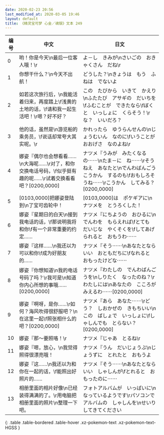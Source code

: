 ```yaml
---
date: 2020-02-23 20:56
last_modified_at: 2020-03-05 19:46
layout: default
title: 《精灵宝可梦 心金／魂银》文本 249
---
```

| 编号 | 中文 | 日文 |
| ---- | ---- | ---- |
| 0 | 哟！你是今天\n最后一位客人哦！\r | よ－し　きみが\nさいごの　おきゃくさん　だね\r |
| 1 | 你想干什么？\n今天不出航！ | どうした？\nきょうは　もう　ふねは　でないよ |
| 2 | 如若这次旅行后，\n我能活着归来，再度踏上\f浅黄的土地的话，\f请和我一起生活吧！\r嗯？好不好？ | この　たびから　いきて　かえり\nふたたび　アサギの　だいちを\fふむことが　できたなら\fぼくと　いっしょに　くらそう！\rな？　いいだろ？ |
| 3 | 他的话，虽然是\n游览船的乘务员，\f说话却常夸大其实呢。\r | かれったら　ゆうらんせんの\nじょうむいん　なのに\fいうことが　おおげさ　なのよね\r |
| 4 | 娜姿『偶尔也会想看看……\n大海呢……\r对了，和你交换电话号码，\f似乎挺有趣的呢……\r试着交换看看吧？[0200,0000] | ナツメ『うみが　みたくなるの⋯⋯\nたま－に　ね⋯⋯\rそうねえ　あなたと\nでんわばんごう　こうかん　するのも\fおもしろそうね⋯⋯\rこうかん　してみる？[0200,0000] |
| 5 | [0103,0000]把娜姿登陆到\n了宝可齿轮中！ | [0103,0000]は　ポケギアに\nナツメを　とうろくした！ |
| 6 | 娜姿『星期日的白天\n接到我电话的话，\f那说明我将和你\f有一个非常重要的约定…… | ナツメ『にちようの　おひるに\nでんわを　もらえれば\fとても　だいじな　やくそくを\fしてあげられると　おもうわ⋯⋯ |
| 7 | 娜姿『这样……\n我还以为可以和你\f成为好朋友的…… | ナツメ『そう⋯⋯\nあなたとなら　いい　おともだちに\fなれると　おもったけどな⋯⋯ |
| 8 | 娜姿『你想知道\n我的电话号码了吗？\r我可是\n知道你内心所想的事哦……[0200,0000] | ナツメ『わたしの　でんわばんごうを\nしりたく　なったのね？\rわたしには\nあなたの　こころが　みえるわ⋯⋯[0200,0000] |
| 9 | 娜姿『啊呀，是你……\r如何？海风吹得很舒服吧？\n在这里一起\f照张相什么的吧？[0200,0000] | ナツメ『あら　あなた⋯⋯\rどう？　しおかぜの　きもちいい\nこの　ばしょで　いっしょに\fしゃしんでも　とらない？[0200,0000] |
| 10 | 娜姿『那～要照咯！\r | ナツメ『じゃあ　とるね\r |
| 11 | 娜姿『嗯，放心，\n我觉得照得很漂亮哦！ | ナツメ『うん　だいじょうぶ\nじょうずに　とれたと　おもうよ |
| 12 | 娜姿『这……\n我还以为和你在一起的话，\f能照出好照片的…… | ナツメ『そう⋯⋯\nあなたとなら　いい　しゃしんが\fとれると　おもったのに⋯⋯ |
| 13 | 相册里面的相片好像\n已经装得满满的了。\r用电脑把相册里面的照片\n整理一下吧。 | フォトアルバムが　いっぱいに\nなっているようです\rパソコンで　アルバムの　しゃしんを\nせいり　してきてください |
{: .table .table-bordered .table-hover .xz-pokemon-text .xz-pokemon-text-HGSS }
